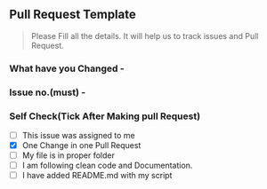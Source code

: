 ## Pull Request Template
> Please Fill all the details. It will help us to track issues and Pull Request.

### What have you Changed -

### Issue no.(must) -

### Self Check(Tick After Making pull Request)

- [ ] This issue was assigned to me
- [x] One Change in one Pull Request
- [ ] My file is in proper folder
- [ ] I am following clean code and Documentation.
- [ ] I have added README.md with my script

